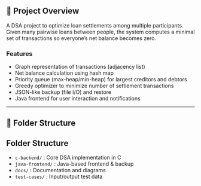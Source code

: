 

## 🔎 Project Overview
A DSA project to optimize loan settlements among multiple participants.  
Given many pairwise loans between people, the system computes a minimal set of transactions so everyone’s net balance becomes zero.

### Features
- Graph representation of transactions (adjacency list)
- Net balance calculation using hash map
- Priority queue (max-heap/min-heap) for largest creditors and debtors
- Greedy optimizer to minimize number of settlement transactions
- JSON-like backup (file I/O) and restore
- Java frontend for user interaction and notifications

---

## 📁 Folder Structure


## Folder Structure
- `c-backend/` : Core DSA implementation in C
- `java-frontend/` : Java-based frontend & backup
- `docs/` : Documentation and diagrams
- `test-cases/` : Input/output test data
